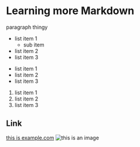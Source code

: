 # Learning more Markdown

paragraph thingy

- list item 1
	- sub item
- list item 2
- list item 3

* list item 1
* list item 2
* list item 3

1. list item 1
2. list item 2
3. list item 3

## Link

[this is example.com](https://www.example.com)
![this is an image](https://media.istockphoto.com/id/1154370446/photo/funny-raccoon-in-green-sunglasses-showing-a-rock-gesture-isolated-on-white-background.jpg?s=612x612&w=0&k=20&c=kkZiaB9Q-GbY5gjf6WWURzEpLzNrpjZp_tn09GB21bI=)
